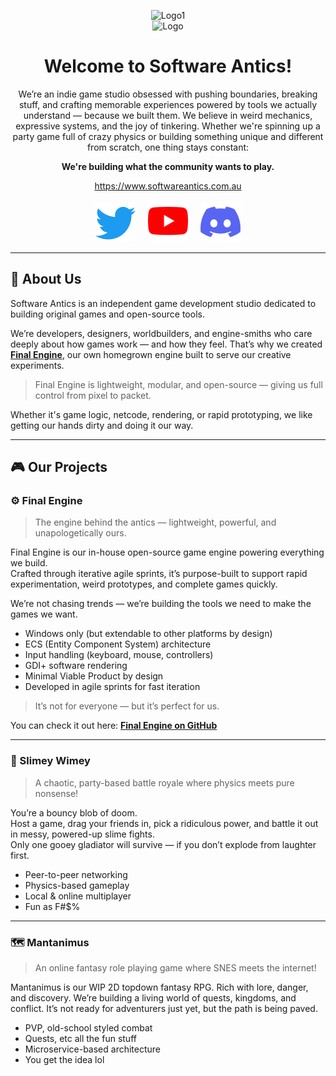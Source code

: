 <div align="center">  
  
  ![Logo1](https://github.com/user-attachments/assets/685303c1-4357-4b0e-ac5f-2df69abed36c#gh-light-mode-only)  
  ![Logo](https://github.com/user-attachments/assets/d19450e2-b91f-48ca-b8ca-3fe0f8a30c29#gh-dark-mode-only)

</div>

<div align="center">

# Welcome to Software Antics!


We’re an indie game studio obsessed with pushing boundaries, breaking stuff, and crafting memorable experiences powered by tools we actually understand — because we built them. We believe in weird mechanics, expressive systems, and the joy of tinkering. Whether we're spinning up a party game full of crazy physics or building something unique and different from scratch, one thing stays constant:

**We're building what the community wants to play.**

https://www.softwareantics.com.au
<br><br>
 <a href="https://www.x.com/softwareantics"><img src="https://raw.githubusercontent.com/CLorant/readme-social-icons/refs/heads/main/large/colored/twitter.svg" alt="Twitter"></a>
  &nbsp;&nbsp;&nbsp;
  <a href="https://www.youtube.com/@softwareantics"><img src="https://raw.githubusercontent.com/CLorant/readme-social-icons/refs/heads/main/large/colored/youtube.svg" alt="YouTube"></a>
  &nbsp;&nbsp;&nbsp;
  <a href="https://discord.gg/kdNR7rXcvU"><img src="https://raw.githubusercontent.com/CLorant/readme-social-icons/refs/heads/main/large/colored/discord.svg" alt="Discord"></a>

</div>

---

## 🧠 About Us

Software Antics is an independent game development studio dedicated to building original games and open-source tools.

We’re developers, designers, worldbuilders, and engine-smiths who care deeply about how games work — and how they feel. That’s why we created [**Final Engine**](https://www.github.com/softwareantics/FinalEngine), our own homegrown engine built to serve our creative experiments.

> Final Engine is lightweight, modular, and open-source — giving us full control from pixel to packet.

Whether it's game logic, netcode, rendering, or rapid prototyping, we like getting our hands dirty and doing it our way.

---

## 🎮 Our Projects

### ⚙️ Final Engine

> The engine behind the antics — lightweight, powerful, and unapologetically ours.

Final Engine is our in-house open-source game engine powering everything we build.  
Crafted through iterative agile sprints, it’s purpose-built to support rapid experimentation, weird prototypes, and complete games quickly.

We’re not chasing trends — we’re building the tools we need to make the games we want.

- Windows only (but extendable to other platforms by design)
- ECS (Entity Component System) architecture
- Input handling (keyboard, mouse, controllers)
- GDI+ software rendering
- Minimal Viable Product by design
- Developed in agile sprints for fast iteration

> It’s not for everyone — but it’s perfect for us.

You can check it out here: [**Final Engine on GitHub**](https://www.github.com/softwareantics/FinalEngine)

---

### 🧼 Slimey Wimey

> A chaotic, party-based battle royale where physics meets pure nonsense!

You’re a bouncy blob of doom.  
Host a game, drag your friends in, pick a ridiculous power, and battle it out in messy, powered-up slime fights.  
Only one gooey gladiator will survive — if you don’t explode from laughter first.

- Peer-to-peer networking
- Physics-based gameplay
- Local & online multiplayer
- Fun as F#$%

---

### 🗺️ Mantanimus

> An online fantasy role playing game where SNES meets the internet!

Mantanimus is our WIP 2D topdown fantasy RPG.
Rich with lore, danger, and discovery. We’re building a living world of quests, kingdoms, and conflict.
It’s not ready for adventurers just yet, but the path is being paved.

- PVP, old-school styled combat
- Quests, etc all the fun stuff
- Microservice-based architecture
- You get the idea lol
